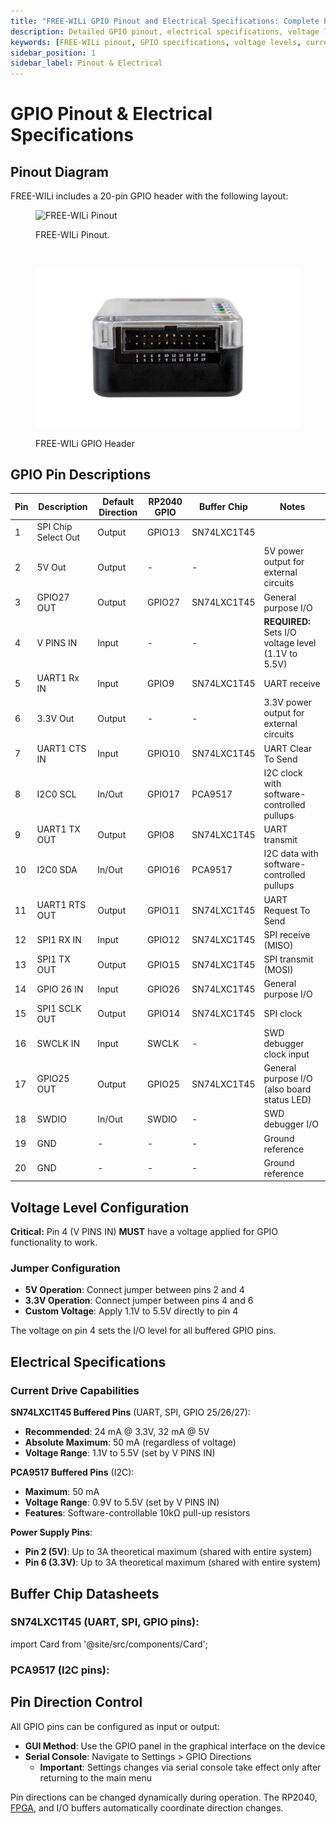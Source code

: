 ```yaml
---
title: "FREE-WILi GPIO Pinout and Electrical Specifications: Complete Pin Reference"
description: Detailed GPIO pinout, electrical specifications, voltage levels, current ratings, and ESD protection for FREE-WILi's 20-pin header. Includes buffer chip specifications and configuration details.
keywords: [FREE-WILi pinout, GPIO specifications, voltage levels, current ratings, ESD protection, SN74LXC1T45, PCA9517, pin configuration, electrical characteristics]
sidebar_position: 1
sidebar_label: Pinout & Electrical
---
```


# GPIO Pinout & Electrical Specifications

## Pinout Diagram

FREE-WILi includes a 20-pin GPIO header with the following layout:

<div class="text--center">

<figure>

![FREE-WILi Pinout](./../assets/gpio-pinout.jpg "Pinout")
<figcaption>FREE-WILi Pinout.</figcaption>
</figure>
</div>

<br/>

<div class="text--center">

<figure>

![FREE-WILi GPIO Header](./../assets/gpio-header.png "FREE-WILi GPIO Header")
<figcaption>FREE-WILi GPIO Header</figcaption>
</figure>
</div>

## GPIO Pin Descriptions

| Pin | Description         | Default Direction | RP2040 GPIO | Buffer Chip | Notes                                               |
| --- | ------------------- | ----------------- | ----------- | ----------- | --------------------------------------------------- |
| 1   | SPI Chip Select Out | Output            | GPIO13      | SN74LXC1T45 |                                                     |
| 2   | 5V Out              | Output            | -           | -           | 5V power output for external circuits               |
| 3   | GPIO27 OUT          | Output            | GPIO27      | SN74LXC1T45 | General purpose I/O                                 |
| 4   | V PINS IN           | Input             | -           | -           | **REQUIRED:** Sets I/O voltage level (1.1V to 5.5V) |
| 5   | UART1 Rx IN         | Input             | GPIO9       | SN74LXC1T45 | UART receive                                        |
| 6   | 3.3V Out            | Output            | -           | -           | 3.3V power output for external circuits             |
| 7   | UART1 CTS IN        | Input             | GPIO10      | SN74LXC1T45 | UART Clear To Send                                  |
| 8   | I2C0 SCL            | In/Out            | GPIO17      | PCA9517     | I2C clock with software-controlled pullups          |
| 9   | UART1 TX OUT        | Output            | GPIO8       | SN74LXC1T45 | UART transmit                                       |
| 10  | I2C0 SDA            | In/Out            | GPIO16      | PCA9517     | I2C data with software-controlled pullups           |
| 11  | UART1 RTS OUT       | Output            | GPIO11      | SN74LXC1T45 | UART Request To Send                                |
| 12  | SPI1 RX IN          | Input             | GPIO12      | SN74LXC1T45 | SPI receive (MISO)                                  |
| 13  | SPI1 TX OUT         | Output            | GPIO15      | SN74LXC1T45 | SPI transmit (MOSI)                                 |
| 14  | GPIO 26 IN          | Input             | GPIO26      | SN74LXC1T45 | General purpose I/O                                 |
| 15  | SPI1 SCLK OUT       | Output            | GPIO14      | SN74LXC1T45 | SPI clock                                           |
| 16  | SWCLK IN            | Input             | SWCLK       | -           | SWD debugger clock input                            |
| 17  | GPIO25 OUT          | Output            | GPIO25      | SN74LXC1T45 | General purpose I/O (also board status LED)         |
| 18  | SWDIO               | In/Out            | SWDIO       | -           | SWD debugger I/O                                    |
| 19  | GND                 | -                 | -           | -           | Ground reference                                    |
| 20  | GND                 | -                 | -           | -           | Ground reference                                    |

## Voltage Level Configuration

**Critical:** Pin 4 (V PINS IN) **MUST** have a voltage applied for GPIO functionality to work.

### Jumper Configuration

- **5V Operation**: Connect jumper between pins 2 and 4
- **3.3V Operation**: Connect jumper between pins 4 and 6
- **Custom Voltage**: Apply 1.1V to 5.5V directly to pin 4

The voltage on pin 4 sets the I/O level for all buffered GPIO pins.

## Electrical Specifications

### Current Drive Capabilities

**SN74LXC1T45 Buffered Pins** (UART, SPI, GPIO 25/26/27):

- **Recommended**: 24 mA @ 3.3V, 32 mA @ 5V
- **Absolute Maximum**: 50 mA (regardless of voltage)
- **Voltage Range**: 1.1V to 5.5V (set by V PINS IN)

**PCA9517 Buffered Pins** (I2C):

- **Maximum**: 50 mA
- **Voltage Range**: 0.9V to 5.5V (set by V PINS IN)
- **Features**: Software-controllable 10kΩ pull-up resistors

**Power Supply Pins**:

- **Pin 2 (5V)**: Up to 3A theoretical maximum (shared with entire system)
- **Pin 6 (3.3V)**: Up to 3A theoretical maximum (shared with entire system)

## Buffer Chip Datasheets

### SN74LXC1T45 (UART, SPI, GPIO pins):

import Card from '@site/src/components/Card';

<Card 
  title="sn74lxc1t45.pdf"
  description="pdf"
  link="/downloads/sn74lxc1t45.pdf" 
  imageUrl="/img/png-download.png"
/>

### PCA9517 (I2C pins):

<Card 
  title="PCA9517-3139014.pdf"
  description="pdf"
  link="/downloads/PCA9517-3139014.pdf" 
  imageUrl="/img/png-download.png"
/>

## Pin Direction Control

All GPIO pins can be configured as input or output:

- **GUI Method**: Use the GPIO panel in the graphical interface on the device
- **Serial Console**: Navigate to Settings > GPIO Directions
  - **Important**: Settings changes via serial console take effect only after returning to the main menu

Pin directions can be changed dynamically during operation. The RP2040, [FPGA](/hardware-low-level-details/ice40-fpga/), and I/O buffers automatically coordinate direction changes.
